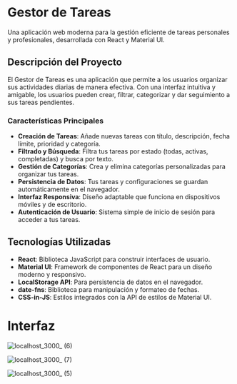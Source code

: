 # Gestor de Tareas

Una aplicación web moderna para la gestión eficiente de tareas personales y profesionales, desarrollada con React y Material UI.

## Descripción del Proyecto

El Gestor de Tareas es una aplicación que permite a los usuarios organizar sus actividades diarias de manera efectiva. Con una interfaz intuitiva y amigable, los usuarios pueden crear, filtrar, categorizar y dar seguimiento a sus tareas pendientes.

### Características Principales

- **Creación de Tareas**: Añade nuevas tareas con título, descripción, fecha límite, prioridad y categoría.
- **Filtrado y Búsqueda**: Filtra tus tareas por estado (todas, activas, completadas) y busca por texto.
- **Gestión de Categorías**: Crea y elimina categorías personalizadas para organizar tus tareas.
- **Persistencia de Datos**: Tus tareas y configuraciones se guardan automáticamente en el navegador.
- **Interfaz Responsiva**: Diseño adaptable que funciona en dispositivos móviles y de escritorio.
- **Autenticación de Usuario**: Sistema simple de inicio de sesión para acceder a tus tareas.

## Tecnologías Utilizadas

- **React**: Biblioteca JavaScript para construir interfaces de usuario.
- **Material UI**: Framework de componentes de React para un diseño moderno y responsivo.
- **LocalStorage API**: Para persistencia de datos en el navegador.
- **date-fns**: Biblioteca para manipulación y formateo de fechas.
- **CSS-in-JS**: Estilos integrados con la API de estilos de Material UI.

# Interfaz
![localhost_3000_ (6)](https://github.com/user-attachments/assets/b1154c71-c37c-4638-8d00-47ce7775e452)

![localhost_3000_ (7)](https://github.com/user-attachments/assets/b4ec8666-4993-420c-a73c-536b63bfd2a1)

![localhost_3000_ (5)](https://github.com/user-attachments/assets/d154f112-0ac9-42db-bde8-7bcffd2fc707)




